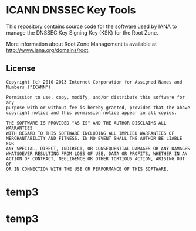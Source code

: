 # ICANN DNSSEC Key Tools

This repository contains source code for the software used by IANA to manage
the DNSSEC Key Signing Key (KSK) for the Root Zone.

More information about Root Zone Management is available at
http://www.iana.org/domains/root.

## License

    Copyright (c) 2010-2013 Internet Corporation for Assigned Names and
    Numbers ("ICANN")
    
    Permission to use, copy, modify, and/or distribute this software for any
    purpose with or without fee is hereby granted, provided that the above
    copyright notice and this permission notice appear in all copies.
    
    THE SOFTWARE IS PROVIDED "AS IS" AND THE AUTHOR DISCLAIMS ALL WARRANTIES
    WITH REGARD TO THIS SOFTWARE INCLUDING ALL IMPLIED WARRANTIES OF
    MERCHANTABILITY AND FITNESS. IN NO EVENT SHALL THE AUTHOR BE LIABLE FOR
    ANY SPECIAL, DIRECT, INDIRECT, OR CONSEQUENTIAL DAMAGES OR ANY DAMAGES
    WHATSOEVER RESULTING FROM LOSS OF USE, DATA OR PROFITS, WHETHER IN AN
    ACTION OF CONTRACT, NEGLIGENCE OR OTHER TORTIOUS ACTION, ARISING OUT OF
    OR IN CONNECTION WITH THE USE OR PERFORMANCE OF THIS SOFTWARE.
# temp3
# temp3
